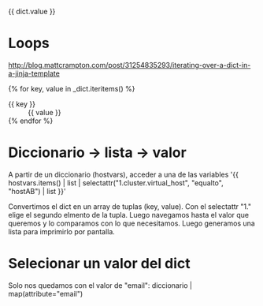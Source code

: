 {{ dict.value }}

# Loops
http://blog.mattcrampton.com/post/31254835293/iterating-over-a-dict-in-a-jinja-template

{% for key, value in _dict.iteritems() %}
      <dt>{{ key }}</dt>
      <dd>{{ value }}</dd>
{% endfor %}


# Diccionario -> lista -> valor
A partir de un diccionario (hostvars), acceder a una de las variables
'{{ hostvars.items() | list | selectattr("1.cluster.virtual_host", "equalto", "hostAB") | list }}'

Convertimos el dict en un array de tuplas (key, value).
Con el selectattr "1." elige el segundo elmento de la tupla.
Luego navegamos hasta el valor que queremos y lo comparamos con lo que necesitamos.
Luego generamos una lista para imprimirlo por pantalla.


# Selecionar un valor del dict
Solo nos quedamos con el valor de "email":
diccionario | map(attribute="email")

